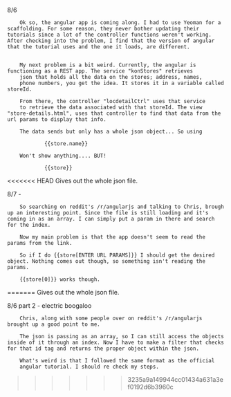 8/6 	

		Ok so, the angular app is coming along. I had to use Yeoman for a scaffolding. For some reason, they never bother updating their tutorials since a lot of the controller functions weren't working. After checking into the problem, I find that the version of angular that the tutorial uses and the one it loads, are different. 


		My next problem is a bit weird. Currently, the angular is functioning as a REST app. The service "konStores" retrieves 
		json that holds all the data on the stores; address, names, 
		phone numbers, you get the idea. It stores it in a variable called storeId.

		From there, the controller "locdetailCtrl" uses that service
		to retrieve the data associated with that storeId. The view "store-details.html", uses that controller to find that data from the url params to display that info. 

		The data sends but only has a whole json object... So using

				{{store.name}} 

		Won't show anything.... BUT!

				{{store}}

<<<<<<< HEAD
		Gives out the whole json file. 


8/7 - 

		So searching on reddit's /r/angularjs and talking to Chris, brough up an interesting point. Since the file is still loading and it's coming in as an array. I can simply put a param in there and search for the index. 

		Now my main problem is that the app doesn't seem to read the params from the link. 

		So if I do {{store[ENTER URL PARAMS]}} I should get the desired object. Nothing comes out though, so something isn't reading the params. 

		{{store[0]}} works though. 
=======
		Gives out the whole json file.

8/6 part 2 - electric boogaloo

		Chris, along with some people over on reddit's /r/angularjs brought up a good point to me. 

		The json is passing as an array, so I can still access the objects inside of it through an index. Now I have to make a filter that checks for that id tag and returns the proper object within the json.

		What's weird is that I followed the same format as the official 
		angular tutorial. I should re check my steps. 
>>>>>>> 3235a9a149944cc01434a631a3ef0192d6b3960c
